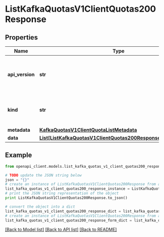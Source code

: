 # ListKafkaQuotasV1ClientQuotas200Response


## Properties
Name | Type | Description | Notes
------------ | ------------- | ------------- | -------------
**api_version** | **str** | APIVersion defines the schema version of this representation of a resource. | [readonly] 
**kind** | **str** | Kind defines the object this REST resource represents. | [readonly] 
**metadata** | [**KafkaQuotasV1ClientQuotaListMetadata**](KafkaQuotasV1ClientQuotaListMetadata.md) |  | 
**data** | [**List[ListKafkaQuotasV1ClientQuotas200ResponseAllOfDataInner]**](ListKafkaQuotasV1ClientQuotas200ResponseAllOfDataInner.md) |  | 

## Example

```python
from openapi_client.models.list_kafka_quotas_v1_client_quotas200_response import ListKafkaQuotasV1ClientQuotas200Response

# TODO update the JSON string below
json = "{}"
# create an instance of ListKafkaQuotasV1ClientQuotas200Response from a JSON string
list_kafka_quotas_v1_client_quotas200_response_instance = ListKafkaQuotasV1ClientQuotas200Response.from_json(json)
# print the JSON string representation of the object
print ListKafkaQuotasV1ClientQuotas200Response.to_json()

# convert the object into a dict
list_kafka_quotas_v1_client_quotas200_response_dict = list_kafka_quotas_v1_client_quotas200_response_instance.to_dict()
# create an instance of ListKafkaQuotasV1ClientQuotas200Response from a dict
list_kafka_quotas_v1_client_quotas200_response_form_dict = list_kafka_quotas_v1_client_quotas200_response.from_dict(list_kafka_quotas_v1_client_quotas200_response_dict)
```
[[Back to Model list]](../ccloud/README.md#documentation-for-models) [[Back to API list]](../ccloud/README.md#documentation-for-api-endpoints) [[Back to README]](../ccloud/README.md)


